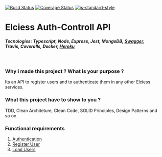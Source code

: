 [![Build Status](https://travis-ci.org/lucasfloripa/elciess.ms.sign-up.svg?branch=main)](https://travis-ci.org/lucasfloripa/elciess.ms.sign-up)
[![Coverage Status](https://coveralls.io/repos/github/lucasfloripa/elciess.ms.sign-up/badge.svg)](https://coveralls.io/github/lucasfloripa/elciess.ms.sign-up)
[![js-standard-style](https://img.shields.io/badge/code%20style-standard-brightgreen.svg)](http://standardjs.com)

# Elciess Auth-Controll API
##### Tecnologies: Typescript, Node, Express, Jest, MongoDB, [Swagger](https://elciess-ms-signup.herokuapp.com/api-docs/ "https://elciess-ms-signup.herokuapp.com/api-docs/"), Travis, Coveralls, Docker, [Heroku](https://elciess-ms-signup.herokuapp.com/api "https://elciess-ms-signup.herokuapp.com/api")

<br />

### Why i made this project ? What is your purpose ?
Its an API to register users and to authenticate them in any other Elciess services.

### What this project have to show to you ?
TDD, Clean Architeture, Clean Code, SOLID Principles, Design Patterns and so on.

### Functional requirements
1. [Authentication](./requirements/authentication.md)
2. [Register User](./requirements/register-user.md)
3. [Load Users](./requirements/load-users.md)